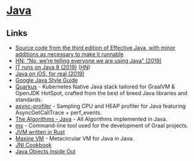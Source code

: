 # [Java](<https://en.wikipedia.org/wiki/Java_(programming_language)>)

## Links

- [Source code from the third edition of Effective Java, with minor additions as necessary to make it runnable](https://github.com/jbloch/effective-java-3e-source-code)
- [HN: “No, we’re telling everyone we are using Java” (2019)](https://news.ycombinator.com/item?id=19346017)
- [IT runs on Java 8 (2019)](https://news.ycombinator.com/item?id=19877916) ([HN](https://news.ycombinator.com/item?id=19877916))
- [Java on iOS, for real (2019)](https://gluonhq.com/java-on-ios-for-real/)
- [Google Java Style Guide](https://google.github.io/styleguide/javaguide.html)
- [Quarkus](https://quarkus.io/) - Kubernetes Native Java stack tailored for GraalVM & OpenJDK HotSpot, crafted from the best of breed Java libraries and standards.
- [async-profiler](https://github.com/jvm-profiling-tools/async-profiler) - Sampling CPU and HEAP profiler for Java featuring AsyncGetCallTrace + perf_events.
- [The Algorithms - Java](https://github.com/TheAlgorithms/Java) - All Algorithms implemented in Java.
- [mx](https://github.com/graalvm/mx) - Command-line tool used for the development of Graal projects.
- [JVM written in Rust](https://github.com/douchuan/jvm)
- [Maxine VM](https://github.com/beehive-lab/Maxine-VM) - Metacircular VM for Java in Java.
- [JNI Cookbook](https://github.com/mkowsiak/jnicookbook)
- [Java Objects Inside Out](https://shipilev.net/jvm/objects-inside-out/)
